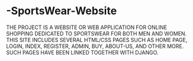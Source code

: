 # -SportsWear-Website
THE PROJECT IS A WEBSITE OR WEB APPLICATION FOR ONLINE SHOPPING DEDICATED TO SPORTSWEAR FOR BOTH MEN AND WOMEN.  THIS SITE INCLUDES SEVERAL HTML/CSS PAGES SUCH AS HOME PAGE, LOGIN, INDEX, REGISTER, ADMIN, BUY, ABOUT-US, AND OTHER MORE. SUCH PAGES HAVE BEEN LINKED TOGETHER WITH DJANGO.
